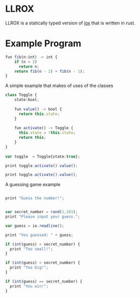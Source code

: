 # LLROX

LLROX is a statically typed version of [lox](http://www.craftinginterpreters.com) that is written in rust.

# Example Program

```ts 
fun fib(n:int) -> int {
    if (n < 2) 
      return n;
    return fib(n - 2) + fib(n - 1);
}
```

A simple example that makes of uses of the classes

```ts
class Toggle {
    state:bool;
  
    fun value() -> bool {
      return this.state;
    }
  
    fun activate() -> Toggle {
      this.state = !this.state;
      return this;
    }
}
  
var toggle  = Toggle{state:true};

print toggle.activate().value();

print toggle.activate().value();
```

A guessing game example 

```ts

print "Guess the number!";


var secret_number = rand(1,101);
print "Please input your guess.";

var guess = io.readline();

print "You guessed: " + guess;

if (int(guess) > secret_number) {
  print "Too small!";
}

if (int(guess) < secret_number) {
  print "Too big!";
}

if (int(guess) == secret_number) {
  print "You win!";
}

```